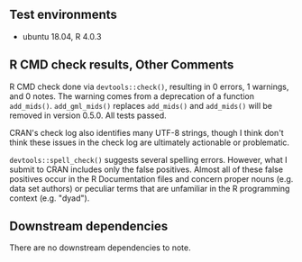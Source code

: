 ## Test environments

* ubuntu 18.04, R 4.0.3

## R CMD check results, Other Comments

R CMD check done via `devtools::check()`, resulting in 0 errors, 1 warnings, and 0 notes. The warning comes from a deprecation of a function `add_mids()`. `add_gml_mids()` replaces `add_mids()` and `add_mids()` will be removed in version 0.5.0. All tests passed.

CRAN's check log also identifies many UTF-8 strings, though I think don't think these issues in the check log are ultimately actionable or problematic.

`devtools::spell_check()` suggests several spelling errors. However, what I submit to CRAN includes only the false positives. Almost all of these false positives occur in the R Documentation files and concern proper nouns (e.g. data set authors) or peculiar terms that are unfamiliar in the R programming context (e.g. "dyad"). 

## Downstream dependencies

There are no downstream dependencies to note.
